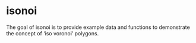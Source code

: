 
<!-- README.md is generated from README.Rmd. Please edit that file -->

# isonoi

<!-- badges: start -->
<!-- badges: end -->

The goal of isonoi is to provide example data and functions to
demonstrate the concept of ‘iso voronoi’ polygons.

